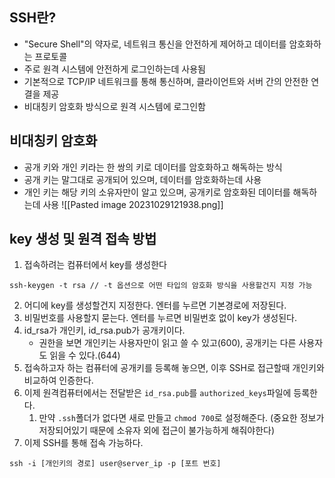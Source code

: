 ## SSH란?
- "Secure Shell"의 약자로, 네트워크 통신을 안전하게 제어하고 데이터를 암호화하는 프로토콜
- 주로 원격 시스템에 안전하게 로그인하는데 사용됨
- 기본적으로 TCP/IP 네트워크를 통해 통신하며, 클라이언트와 서버 간의 안전한 연결을 제공
- 비대칭키 암호화 방식으로 원격 시스템에 로그인함
## 비대칭키 암호화
- 공개 키와 개인 키라는 한 쌍의 키로 데이터를 암호화하고 해독하는 방식
- 공개 키는 말그대로 공개되어 있으며, 데이터를 암호화하는데 사용
- 개인 키는 해당 키의 소유자만이 알고 있으며, 공개키로 암호화된 데이터를 해독하는데 사용
![[Pasted image 20231029121938.png]]
## key 생성 및 원격 접속 방법
1.  접속하려는 컴퓨터에서 key를 생성한다
~~~
ssh-keygen -t rsa // -t 옵션으로 어떤 타입의 암호화 방식을 사용할건지 지정 가능
~~~
2. 어디에 key를 생성할건지 지정한다. 엔터를 누르면 기본경로에 저장된다.
3. 비밀번호를 사용할지 묻는다. 엔터를 누르면 비밀번호 없이 key가 생성된다.
4. id_rsa가 개인키, id_rsa.pub가 공개키이다. 
	- 권한을 보면 개인키는 사용자만이 읽고 쓸 수 있고(600), 공개키는 다른 사용자도 읽을 수 있다.(644)
5. 접속하고자 하는 컴퓨터에 공개키를 등록해 놓으면, 이후 SSH로 접근할때 개인키와 비교하여 인증한다.
6. 이제 원격컴퓨터에서는 전달받은 `id_rsa.pub`를 `authorized_keys`파일에 등록한다. 
	1. 만약 `.ssh`폴더가 없다면 새로 만들고 `chmod 700`로 설정해준다. (중요한 정보가 저장되어있기 때문에 소유자 외에 접근이 불가능하게 해줘야한다)
7. 이제 SSH를 통해 접속 가능하다.
~~~
ssh -i [개인키의 경로] user@server_ip -p [포트 번호]
~~~
